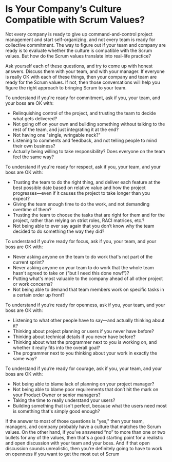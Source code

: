 # Is Your Company’s Culture Compatible with Scrum Values?

Not  every  company  is  ready  to  give  up  command-and-control  project  management and start self-organizing, and not every team is ready for collective commitment. The way to figure out if your team and company are ready is to evaluate whether the culture is compatible with the Scrum values. But how do the Scrum values translate into real-life practice? 

Ask yourself each of these questions, and try to come up with honest answers. Discuss them with your team, and with your manager. If everyone is really OK with each of these things, then your company and team are ready for the Scrum values. If not, then those conversations will help you figure the right approach to bringing Scrum to your team. 

To understand if you're ready for commitment, ask if you, your team, and your boss are OK with:

* Relinquishing control of the project, and trusting the team to decide what gets delivered?
* Not going off on your own and building something without talking to the rest of the team, and just integrating it at the end?
* Not having one "single, wringable neck?"
* Listening  to  comments  and  feedback, and not telling people to mind their own business?
* Actually being willing to take responsibility? Does everyone on the team feel the same way?

To  understand  if you're ready for respect, ask if you, your team, and your boss are OK with:

* Trusting the team to do the right thing, and deliver each feature at the best possible date based on relative value and how the project progresses—even if it causes the project to take longer than you expect?
* Giving the team enough time to do the work, and not demanding overtime of them?
* Trusting the team to choose the tasks that are right for them and for the project, rather than relying on strict roles, RACI matrices, etc.?
* Not being able to ever say again that you don’t know why the team decided to do something the way they did?

To understand if you’re ready for focus, ask if you, your team, and your boss are OK with:

* Never asking anyone on the team to do work that's not part of the current sprint?
* Never asking anyone on your team to do work that the whole team hasn't agreed to take on ("but I need this done now!")?
* Putting  what's  most  valuable to the company ahead of all other project or work concerns?
* Not being able to demand that team members work on specific tasks in a certain order up front?

To understand if you’re ready for openness, ask if you, your team, and your boss are OK with:

* Listening to what other people have to say—and actually thinking about it?
* Thinking about project planning or users if you never have before?
* Thinking about technical details if you never have before?
* Thinking about what the programmer next to you is working on, and whether it really fits into the overall goal?
* The programmer next to you thinking about your work in exactly the same way?

To  understand  if  you’re  ready  for  courage, ask if you, your team, and your boss are OK with:

* Not being able to blame lack of planning on your project manager?
* Not being able to blame poor requirements that don’t hit the mark on your Product Owner or senior managers?
* Taking the time to really understand your users?
* Building something that isn't perfect, because what the users need most is something that's simply good enough?

If the answer to most of those questions is "yes," then your team, managers, and company probably have a culture that matches the Scrum values. On the other hand, if you’ve answered “no” to more than one or two bullets for any of the values, then that's a good starting point for a realistic and open discussion with your team and your boss. And if that open discussion sounds unrealistic, then you’re definitely going to have to work on openness if you want to get the most out of Scrum

